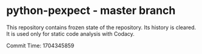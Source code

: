 # python-pexpect - master branch

This repository contains frozen state of the repository.
Its history is cleared. It is used only for static code
analysis with Codacy.

Commit Time: 1704345859